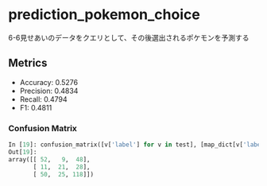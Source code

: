 # prediction_pokemon_choice
6-6見せあいのデータをクエリとして、その後選出されるポケモンを予測する

## Metrics

- Accuracy: 0.5276
- Precision: 0.4834
- Recall: 0.4794
- F1: 0.4811

### Confusion Matrix

```python
In [19]: confusion_matrix([v['label'] for v in test], [map_dict[v['label']] for v in res])
Out[19]:
array([[ 52,   9,  48],
       [ 11,  21,  28],
       [ 50,  25, 118]])
```
